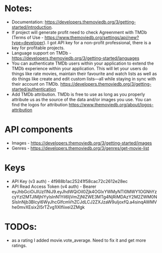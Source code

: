 # Notes:
- Documentation: https://developers.themoviedb.org/3/getting-started/introduction.
- If project will generate profit need to check Agreenment with TMDb (Terms of Use - https://www.themoviedb.org/settings/api/new?type=developer). I got API key for a non-profit professional, there is a key for profitable projects.
- Language support on TMDb - https://developers.themoviedb.org/3/getting-started/languages
- You can authenticate TMDb users within your application to extend the TMDb experience within your application. This will let your users do things like rate movies, maintain their favourite and watch lists as well as do things like create and edit custom lists—all while staying in sync with their account on TMDb. 
  https://developers.themoviedb.org/3/getting-started/authentication
- Add TMDb attribution. TMDb is free to use as long as you properly attribute us as the source of the data and/or images you use. 
  You can find the logos for attribution https://www.themoviedb.org/about/logos-attribution



# API components
- Images - https://developers.themoviedb.org/3/getting-started/images
- Genres - https://developers.themoviedb.org/3/genres/get-movie-list

# Keys
- API Key (v3 auth) - 4f988b1ac25241f58cac72c2612e28ec
- API Read Access Token (v4 auth) - 
  Bearer eyJhbGciOiJIUzI1NiJ9.eyJhdWQiOiI0Zjk4OGIxYWMyNTI0MWY1OGNhYzcyYzI2MTJlMjhlYyIsInN1YiI6IjVmZjNlZWE3MTg4NjRiMDAzY2M2ZWM0NSIsInNjb3BlcyI6WyJhcGlfcmVhZCJdLCJ2ZXJzaW9uIjoxfQ.a4sinqAWMVhe0mvXEsix2I5rTZvg1IXlfiixei2ZMgk



# TODOs:
- as a rating I added movie.vote_average. Need to fix it and get more ratings.
